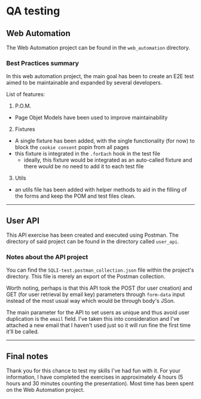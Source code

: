 # QA testing  

## Web Automation
The Web Automation project can be found in the `web_automation` directory.  

### Best Practices summary  
In this web automation project, the main goal has been to create an E2E test aimed to be maintainable and expanded by several developers.  
  
List of features:  
1. P.O.M.
  - Page Objet Models have been used to improve maintainability
2. Fixtures
  - A single fixture has been added, with the single functionality (for now) to block the `cookie consent` popin from all pages
  - this fixture is integrated in the `.forEach` hook in the test file
    - ideally, this fixture would be integrated as an auto-called fixture and there would be no need to add it to each test file
3. Utils
  - an utils file has been added with helper methods to aid in the filling of the forms and keep the POM and test files clean.  
  
---
  
## User API  
This API exercise has been created and executed using Postman. The directory of said project can be found in the directory called `user_api`.  
  
### Notes about the API project  
You can find the `SQLI-test.postman_collection.json` file within the project's directory. This file is merely an export of the Postman collection.  
  
Worth noting, perhaps is that this API took the POST (for user creation) and GET (for user retrieval by email key) parameters through `form-data` input instead of the most usual way which would be through body's JSon.  
  
The main parameter for the API to set users as unique and thus avoid user duplication is the `email` field. I've taken this into consideration and I've attached a new email that I haven't used just so it will run fine the first time it'll be called.  
  
---
  
## Final notes  
Thank you for this chance to test my skills I've had fun with it. For your information, I have completed the exercises in approximately 4 hours (5 hours and 30 minutes counting the presentation). Most time has been spent on the Web Automation project.